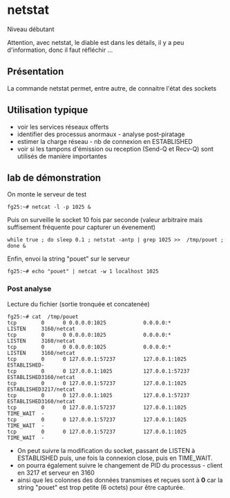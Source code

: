 # netstat

Niveau débutant

Attention, avec netstat, le diable est dans les détails, il y a peu d'information, donc il faut réfléchir ... 

## Présentation
La commande netstat permet, entre autre,  de connaitre l'état des sockets

## Utilisation typique
* voir les services réseaux offerts
* identifier des processus anormaux - analyse post-piratage
* estimer la charge réseau - nb de connexion en ESTABLISHED
* voir si les tampons d'émission ou reception (Send-Q et Recv-Q) sont utilisés de manière importantes

## lab de démonstration 
On monte le serveur de test
```
fg25:~# netcat -l -p 1025 &
```
Puis on surveille le socket 10 fois par seconde (valeur arbitraire mais suffisement fréquente pour capturer un évenement)
```
while true ; do sleep 0.1 ; netstat -antp | grep 1025 >>  /tmp/pouet ; done &
```
Enfin, envoi la string "pouet" sur le serveur
```
fg25:~# echo "pouet" | netcat -w 1 localhost 1025
```
### Post analyse
Lecture du fichier (sortie tronquée et concatenée)
```
fg25:~# cat  /tmp/pouet
tcp        0      0 0.0.0.0:1025            0.0.0.0:*               LISTEN     3160/netcat         
tcp        0      0 0.0.0.0:1025            0.0.0.0:*               LISTEN     3160/netcat         
tcp        0      0 0.0.0.0:1025            0.0.0.0:*               LISTEN     3160/netcat         
tcp        0      0 127.0.0.1:57237         127.0.0.1:1025          ESTABLISHED-                   
tcp        0      0 127.0.0.1:1025          127.0.0.1:57237         ESTABLISHED3160/netcat         
tcp        0      0 127.0.0.1:57237         127.0.0.1:1025          ESTABLISHED3217/netcat         
tcp        0      0 127.0.0.1:1025          127.0.0.1:57237         ESTABLISHED3160/netcat
tcp        0      0 127.0.0.1:57237         127.0.0.1:1025          TIME_WAIT  -                   
tcp        0      0 127.0.0.1:57237         127.0.0.1:1025          TIME_WAIT  -                   
tcp        0      0 127.0.0.1:57237         127.0.0.1:1025          TIME_WAIT  -
```

* On peut suivre la modification du socket, passant de LISTEN à ESTABLISHED puis, une fois la connexion close, puis en TIME_WAIT. 
* on pourra également suivre le changement de PID du processus - client en 3217 et serveur en 3160
* ainsi que les colonnes des données transmises et reçues sont à **0** car la string "pouet" est trop petite (6 octets) pour être capturée.  
